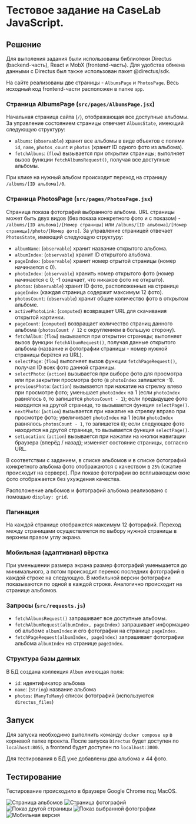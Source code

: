 # Тестовое задание на CaseLab JavaScript.

## Решение

Для выполения задания были использованы библиотеки Directus (backend-часть), React и MobX (frontend-часть). Для удобства обмена данными с Directus был также использован пакет @directus/sdk.

На сайте реализованы две страницы - ```AlbumsPage``` и ```PhotosPage```. Весь исходный код frontend-части расположен в папке ```app```.

### Страница AlbumsPage (```src/pages/AlbumsPage.jsx```)

Начальная страница сайта (```/```), отображающая все доступные альбомы. За управление состоянием страницы отвечает ```AlbumsState```, имеющий следующую структуру:

- ```albums```: (```observable```) хранит все альбомы в виде объектов с полями ```id```, ```name```, ```photos_count``` и ```photos``` (хранит ID одного фото из альбома).
- ```fetchAlbums```: (```flow```) вызывается при открытии страницы; выполняет вызов функции ```fetchAlbumsRequest()```, получая все доступные альбомы.

При клике на нужный альбом происходит переход на страницу ```/albums/[ID альбома]/0```.

### Страница PhotosPage (```src/pages/PhotosPage.jsx```)

Страница показа фотографий выбранного альбома. URL страницы может быть двух видов (без показа конкретного фото и с показом) - ```/albums/[ID альбома]/[Номер страницы]``` или ```/albums/[ID альбома]/[Номер страницы]/photo/[Номер фото]```. За управление страницей отвечает ```PhotosState```, имеющий следующую структуру:

- ```albumName```: (```observable```) хранит название открытого альбома.
- ```albumIndex```: (```observable```) хранит ID открытого альбома.
- ```pageIndex```: (```observable```) хранит номер отрытой страницы (номер начинается с 0).
- ```photoIndex```: (```observable```) хранить номер открытого фото (номер начинается с 0; -1 означает, что никакое фото не открыто).
- ```photos```: (```observable```) хранит ID фото, расположенных на странице ```pageIndex``` (каждая страница содержит максимум 12 фото).
- ```photosCount```: (```observable```) хранит общее количество фото в открытом альбоме.
- ```activePhotoLink```: (```computed```) возвращает URL для скачивания открытой картинки.
- ```pageCount```: (```computed```) возвращает количество страниц данного альбома (```photosCount / 12``` с округлением в большую сторону).
- ```fetchAlbum```: (```flow```) вызывается при открытии страницы; выполняет вызов функции ```fetchAlbumRequest()```, получая данные открытого альбома (название и фотографии страницы - номер нужной страницы берётся из URL).
- ```selectPage```: (```flow```) выполняет вызов функции ```fetchPageRequest()```, получая ID всех фото данной страницы.
- ```selectPhoto```: (```action```) вызывается при выборе фото для просмотра или при закрытии просмотра фото (в ```photoIndex``` запишется -1). 
- ```previousPhoto```: (```action```) вызывается при нажатие на стрелку влево при просмотре фото; уменьшает ```photoIndex``` на 1 (если ```photoIndex``` равнялось ```0```, то запишется ```photosCount - 1```); если предыдущее фото находится на другой странице, то вызывается функция ```selectPage()```.
- ```nextPhoto```: (```action```) вызывается при нажатие на стрелку вправо при просмотре фото; увеличивает ```photoIndex``` на 1 (если ```photoIndex``` равнялось ```photosCount - 1```, то запишется ```0```); если следующее фото находится на другой странице, то вызывается функция ```selectPage()```.
- ```setLocation```: (```action```) вызывается при нажатии на кнопки навигации браузера (вперёд / назад); изменяет состояние страницы, согласно URL.

В соответствии с заданием, в списке альбомов и в списке фотографий конкретного альбома фото отображаются с качеством в ```25%``` (сжатие происходит на сервере). При показе фотографии во всплывающем окне фото отображается без ухуждения качества.

Расположение альбомов и фотографий альбома реализовано с помощью ```display: grid```.

### Пагинация

На каждой странице отображется максимум 12 фоторафий. Переход между страницами осуществляется по выбору нужной страницы в верхнем правом углу экрана.

### Мобильная (адаптивная) вёрстка

При уменьшении размера экрана размер фотографий уменьшается до минимального, а потом происходит перенос последних фотографий в каждой строке на следующую. В мобильной версии фотографии показываются по одной в каждой строке. Аналогично происходит на странице альбомов.

### Запросы (```src/requests.js```)

- ```fetchAlbumsRequest()``` запрашивает все доступные альбомы.
- ```fetchAlbumRequest(albumIndex, pageIndex)``` запрашивает информацию об альбоме ```albumIndex``` и его фотографии на странице ```pageIndex```.
- ```fetchPageRequest(albumIndex, pageIndex)``` запрашивает фотографии альбома ```albumIndex``` на странице ```pageIndex```.

### Cтруктура базы данных

В БД создана коллекция ```Album``` имеющая поля:

- ```id```: идентификатор альбома
- ```name```: (```String```) название альбома
- ```photos```: (```ManyToMany```) список фотографий (используются ```directus_files```)

## Запуск

Для запуска необходимо выполнить команду ```docker compose up``` в корневой папке проекта. После запуска ```Directus``` будет доступен по ```localhost:8055```, а frontend будет доступен по ```localhost:3000```.

Для тестирования в БД уже добавлены два альбома и 44 фото.

## Тестирование

Тестирование происходило в браузере Google Chrome под MacOS.

![Страница альбомов](https://github.com/lenya1567/green_atom/raw/master/images/albums_page_view.png)
![Страница фотографий](https://github.com/lenya1567/green_atom/raw/master/images/photos_page_view.png)
![Показ другой страницы](https://github.com/lenya1567/green_atom/raw/master/images/another_page_view.png)
![Показ выбранной фотографии](https://github.com/lenya1567/green_atom/raw/master/images/photo_view.png)
![Мобильная версия](https://github.com/lenya1567/green_atom/raw/master/images/adaptive_view.png)

